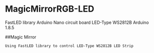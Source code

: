 # MagicMirrorRGB-LED
FastLED library
Arduino Nano circuit board
LED-Type WS2812B
Arduino 1.8.5

##Magic Mirror
```
Using FastLED library to control LED-Type WS2812B LED Strip 
```
